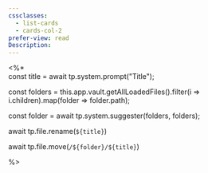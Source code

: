 ```yaml
---
cssclasses:
  - list-cards
  - cards-col-2
prefer-view: read
Description:
---
```

<%*  
const title = await tp.system.prompt("Title");

const folders = this.app.vault.getAllLoadedFiles().filter(i ⇒ i.children).map(folder ⇒ folder.path);

const folder = await tp.system.suggester(folders, folders);

await tp.file.rename(`${title}`)

await tp.file.move(`/${folder}/${title}`)

%>